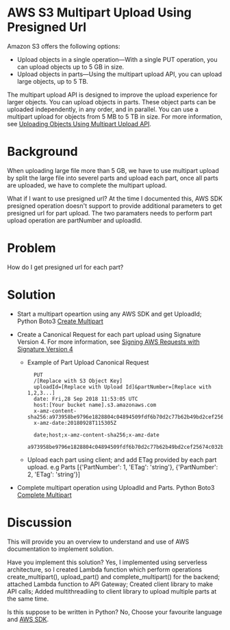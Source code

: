 AWS S3 Multipart Upload Using Presigned Url
===========================================

Amazon S3 offers the following options:

* Upload objects in a single operation—With a single PUT operation, you can upload objects up to 5 GB in size.
* Upload objects in parts—Using the multipart upload API, you can upload large objects, up to 5 TB.

The multipart upload API is designed to improve the upload experience for larger objects. You can upload objects in parts. These object parts can be uploaded independently, in any order, and in parallel. You can use a multipart upload for objects from 5 MB to 5 TB in size. For more information, see [Uploading Objects Using Multipart Upload API](https://docs.aws.amazon.com/AmazonS3/latest/dev/uploadobjusingmpu.html).

Background
==========
When uploading large file more than 5 GB, we have to use multipart upload by split the large file into severel parts and upload each part, once all parts are uploaded, we have to complete the multipart upload.

What if I want to use presigned url?
At the time I documented this, AWS SDK presigned operation doesn't support to provide additional parameters to get presigned url for part upload. The two paramaters needs to perform part upload operation are partNumber and uploadId.

Problem
=======
How do I get presigned url for each part?

Solution
========
- Start a multipart opeartion using any AWS SDK and get UploadId; Python Boto3 [Create Multipart](https://boto3.amazonaws.com/v1/documentation/api/latest/reference/services/s3.html#S3.Client.create_multipart_upload)

- Create a Canonical Request for each part upload using Signature Version 4. For more information, see [Signing AWS Requests with Signature Version 4](https://docs.aws.amazon.com/general/latest/gr/sigv4_signing.html)
	- Example of Part Upload Canonical Request

	 		PUT
	  		/[Replace with S3 Object Key]
	  		uploadId=[Replace with Upload Id]&partNumber=[Replace with 1,2,3...]
	  		date: Fri,28 Sep 2018 11:53:05 UTC
	  		host:[Your bucket name].s3.amazonaws.com
	  		x-amz-content-sha256:a973958be9796e1828804c04894509fdf6b70d2c77b62b49bd2cef25674c032b
	  		x-amz-date:20180928T115305Z

	  		date;host;x-amz-content-sha256;x-amz-date
	  		a973958be9796e1828804c04894509fdf6b70d2c77b62b49bd2cef25674c032b

	- Upload each part using client; and add ETag provided by each part upload. e.g Parts [{'PartNumber': 1, 'ETag': 'string'}, {'PartNumber': 2, 'ETag': 'string'}]

* Complete multipart operation using UploadId and Parts. Python Boto3 [Complete Multipart](https://boto3.amazonaws.com/v1/documentation/api/latest/reference/services/s3.html#S3.Client.complete_multipart_upload)

Discussion
==========
This will provide you an overview to understand and use of AWS documentation to implement solution.

Have you implement this solution?
Yes, I implemented using serverless architecture, so I created Lambda function which perform operations create_multipart(), upload_part() and complete_multipart() for the backend; attached Lambda function to API Gateway; Created client library to make API calls; Added multithreadiing to client library to upload multiple parts at the same time.

Is this suppose to be written in Python?
No, Choose your favourite language and [AWS SDK](https://aws.amazon.com/getting-started/tools-sdks/).